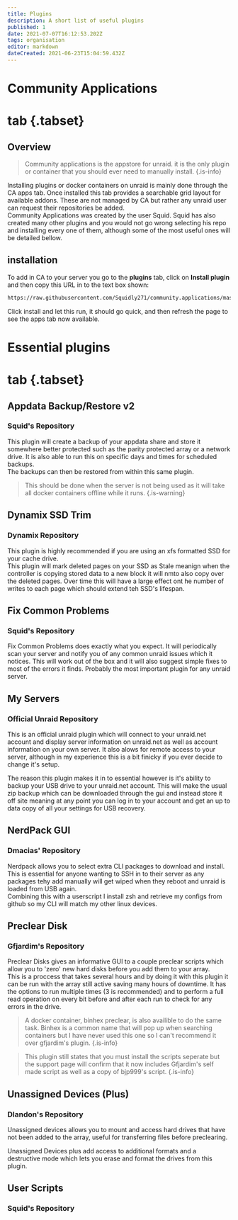 ```yaml
---
title: Plugins
description: A short list of useful plugins
published: 1
date: 2021-07-07T16:12:53.202Z
tags: organisation
editor: markdown
dateCreated: 2021-06-23T15:04:59.432Z
---
```


# Community Applications

# tab {.tabset}

## Overview

> Community applications is the appstore for unraid. it is the only plugin or container that you should ever need to manually install.
{.is-info}

Installing plugins or docker containers on unraid is mainly done through the CA apps tab. Once installed this tab provides a searchable grid layout for available addons. These are not managed by CA but rather any unraid user can request their repositories be added.  
Community Applications was created by the user Squid. Squid has also created many other plugins and you would not go wrong selecting his repo and installing every one of them, although some of the most useful ones will be detailed bellow.

## installation

To add in CA to your server you go to the **plugins** tab, click on **Install plugin** and then copy this URL in to the text box shown:

```txt
https://raw.githubusercontent.com/Squidly271/community.applications/master/plugins/community.applications.plg
```

Click install and let this run, it should go quick, and then refresh the page to see the apps tab now available.

# Essential plugins

# tab {.tabset}

## Appdata Backup/Restore v2

### Squid's Repository

This plugin will create a backup of your appdata share and store it somewhere better protected such as the parity protected array or a network drive. It is also able to run this on specific days and times for scheduled backups.  
The backups can then be restored from within this same plugin.
>This should be done when the server is not being used as it will take all docker containers offline while it runs.
{.is-warning}

## Dynamix SSD Trim

### Dynamix Repository

This plugin is highly recommended if you are using an xfs formatted SSD for your cache drive.  
This plugin will mark deleted pages on your SSD as Stale meanign when the controller is copying stored data to a new block it will nmto also copy over the deleted pages. Over time this will have a large effect ont he number of writes to each page which should extend teh SSD's lifespan.

## Fix Common Problems

### Squid's Repository

Fix Common Problems does exactly what you expect. It will periodically scan your server and notify you of any common unraid issues which it notices. This will work out of the box and it will also suggest simple fixes to most of the errors it finds. Probably the most important plugin for any unraid server.

## My Servers

### Official Unraid Repository

This is an official unraid plugin which will connect to your unraid.net account and display server information on unraid.net as well as account information on your own server. It also alows for remote access to your server, although in my experience this is a bit finicky if you ever decide to change it's setup.

The reason this plugin makes it in to essential however is it's ability to backup your USB drive to your unraid.net account. This will make the usual zip backup which can be downloaded through the gui and instead store it off site meaning at any point you can log in to your account and get an up to data copy of all your settings for USB recovery.

## NerdPack GUI

### Dmacias' Repository

Nerdpack allows you to select extra CLI packages to download and install. This is essential for anyone wanting to SSH in to their server as any packages tehy add manually will get wiped when they reboot and unraid is loaded from USB again.  
Combining this with a userscript I install zsh and retrieve my configs from github so my CLI will match my other linux devices.

## Preclear Disk

### Gfjardim's Repository

Preclear Disks gives an informative GUI to a couple preclear scripts which allow you to 'zero' new hard disks before you add them to your array.  
This is a proccess that takes several hours and by doing it with this plugin it can be run with the array still active saving many hours of downtime. It has the options to run multiple times (3 is recommended) and to perform a full read operation on every bit before and after each run to check for any errors in the drive.

> A docker container, binhex preclear, is also availible to do the same task. Binhex is a common name that will pop up when searching containers but I have never used this one so I can't recommend it over gfjardim's plugin.
{.is-info}

> This plugin still states that you must install the scripts seperate but the support page will confirm that it now includes Gfjardim's self made script as well as a copy of bjp999's script.
{.is-info}

## Unassigned Devices (Plus)

### Dlandon's Repository

Unassigned devices allows you to mount and access hard drives that have not been added to the array, useful for transferring files before preclearing.

Unassigned Devices plus add access to additional formats and a destructive mode which lets you erase and format the drives from this plugin.

## User Scripts

### Squid's Repository
